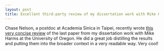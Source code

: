 ```yaml
---
layout: post
title: Excellent third-party review of my dissertation work with Mike Harms
---
```



Chase Nelson, a postdoc at Academia Sinica in Taipei, recently wrote [this very concise review](https://inference-review.com/article/reconstructing-ancestral-proteins) of the last paper from my dissertation work with Mike Harms at the University of Oregon. He did a great job distilling the results and putting them into the broader context in a very readable way. Very cool!



